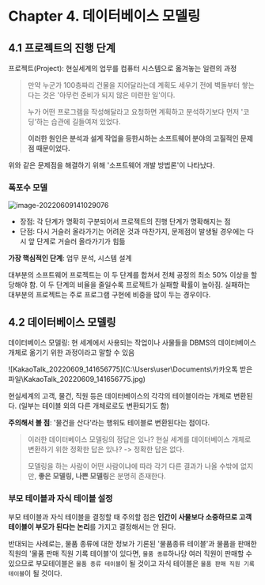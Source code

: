 # Chapter 4. 데이터베이스 모델링



## 4.1 프로젝트의 진행 단계

프로젝트(Project): 현실세계의 업무를 컴퓨터 시스템으로 옮겨놓는 일련의 과정

> 만약 누군가 100층짜리 건물을 지어달라는데 계획도 세우기 전에 벽돌부터 쌓는다는 것은 '아무런 준비가 되지 않은 미련한 일'이다.
>
> 누가 어떤 프로그램을 작성해달라고 요청하면 계획하고 분석하기보다 먼저 '코딩'하는 습관에 길들여져 있었다.
>
> **이러한 원인은 분석과 설계 작업을 등한시하는 소프트웨어 분야의 고질적인 문제점 때문이었다.**

위와 같은 문제점을 해결하기 위해 '소프트웨어 개발 방법론'이 나타났다.

### 폭포수 모델

![image-20220609141029076](C:\Users\user\AppData\Roaming\Typora\typora-user-images\image-20220609141029076.png)

* 장점: 각 단계가 명확히 구분되어서 프로젝트의 진행 단계가 명확해지는 점
* 단점: 다시 거슬러 올라가기는 어려운 것과 마찬가지, 문제점이 발생될 경우에는 다시 앞 단계로 거슬러 올라가기가 힘듦

**가장 핵심적인 단계**: 업무 분석, 시스템 설계

대부분의 소프트웨어 프로젝트는 이 두 단계를 합쳐서 전체 공정의 최소 50% 이상을 할당해야 함. 이 두 단계의 비율을 줄일수록 프로젝트가 실패할 확률이 높아짐.
실패하는 대부분의 프로젝트는 주로 프로그램 구현에 비중을 많이 두는 경우이다.



## 4.2 데이터베이스 모델링

데이터베이스 모델링: 현 세계에서 사용되는 작업이나 사물들을 DBMS의 데이터베이스 개체로 옮기기 위한 과정이라고 말할 수 있음

![KakaoTalk_20220609_141656775](C:\Users\user\Documents\카카오톡 받은 파일\KakaoTalk_20220609_141656775.jpg)

현실세계의 고객, 물건, 직원 등은 데이터베이스의 각각의 테이블이라는 개체로 변환된다. (일부는 테이블 외의 다른 개체로로도 변환되기도 함)

**주의해서 볼 점**: '물건을 산다'라는 행위도 테이블로 변환된다는 점이다.

> 이러한 데이터베이스 모델링의 정답은 있나? 현실 세계를 데이터베이스 개체로 변환하기 위한 정확한 답은 있나? -> 정확한 답은 없다.
>
> 모델링을 하는 사람이 어떤 사람이냐에 따라 각기 다른 결과가 나올 수밖에 없지만, **좋은 모델링, 나쁜 모델링**은 분명히 존재한다.



### 부모 테이블과 자식 테이블 설정

부모 테이블과 자식 테이블을 결정할 때 주의할 점은 **인간이 사물보다 소중하므로 고객 테이블이 부모가 된다는 논리**를 가지고 결정해서는 안 된다.

반대되는 사례로는, 물품 종류에 대한 정보가 기론된 '물품종류 테이블'과 물품을 판매한 직원의 '물품 판매 직원 기록 테이블'이 있다면, `물품 종류`하나당 여러 직원이 판매할 수 있으므로 부모테이블은 `물품 종류 테이블`이 될 것이고 자식 테이블은 `물품 판매 직원 기록 테이블`이 될 것이다.

